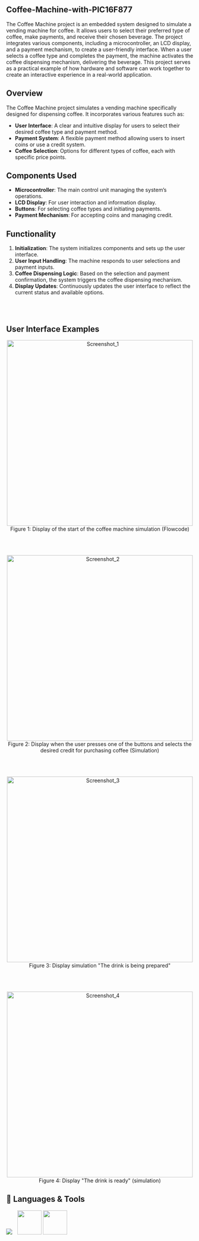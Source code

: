 ## Coffee-Machine-with-PIC16F877

The Coffee Machine project is an embedded system designed to simulate a vending machine for coffee. It allows users to select their preferred type of coffee, make payments, and receive their chosen beverage. The project integrates various components, including a microcontroller, an LCD display, and a payment mechanism, to create a user-friendly interface. When a user selects a coffee type and completes the payment, the machine activates the coffee dispensing mechanism, delivering the beverage. This project serves as a practical example of how hardware and software can work together to create an interactive experience in a real-world application.

## Overview
The Coffee Machine project simulates a vending machine specifically designed for dispensing coffee. It incorporates various features such as:

- **User Interface**: A clear and intuitive display for users to select their desired coffee type and payment method.
- **Payment System**: A flexible payment method allowing users to insert coins or use a credit system.
- **Coffee Selection**: Options for different types of coffee, each with specific price points.

## Components Used
- **Microcontroller**: The main control unit managing the system’s operations.
- **LCD Display**: For user interaction and information display.
- **Buttons**: For selecting coffee types and initiating payments.
- **Payment Mechanism**: For accepting coins and managing credit.

## Functionality
1. **Initialization**: The system initializes components and sets up the user interface.
2. **User Input Handling**: The machine responds to user selections and payment inputs.
3. **Coffee Dispensing Logic**: Based on the selection and payment confirmation, the system triggers the coffee dispensing mechanism.
4. **Display Updates**: Continuously updates the user interface to reflect the current status and available options.

<br><br>

## User Interface Examples

<div align="center">

<img width="500" alt="Screenshot_1" src="https://github.com/user-attachments/assets/95549d7f-c5f5-4c4a-9f83-0dfde2e64543">

<br>
Figure 1: Display of the start of the coffee machine simulation (Flowcode)

<br><br>

<img width="500" alt="Screenshot_2" src="https://github.com/user-attachments/assets/9979fcf4-f908-4edc-b388-a07bbe2d51be">

<br>
Figure 2: Display when the user presses one of the buttons and selects the desired credit for purchasing coffee (Simulation)

<br><br>

<img width="500" alt="Screenshot_3" src="https://github.com/user-attachments/assets/fd22b652-6c85-4182-8f18-28be9cfb5455">

<br>
Figure 3: Display simulation "The drink is being prepared"

<br><br>

<img width="500" alt="Screenshot_4" src="https://github.com/user-attachments/assets/39ac140a-8a18-4383-a7d0-eb228261d9ce">

<br>
Figure 4: Display "The drink is ready" (simulation)

</div>




## 🧰 Languages & Tools 

<div style="display: inline;">
    <img src="https://skillicons.dev/icons?i=c"style="margin-right: 10px;" />
    <img src="https://github.com/user-attachments/assets/cf1d8532-3d73-4eed-9139-c02b9aa10ddb" width="65" height="65" &nbsp; &nbsp;/>
    <img src="https://github.com/user-attachments/assets/906cc158-0e38-420f-b0b4-64fc227677e7" width="65" height="65" &nbsp; &nbsp;/>

</div>


